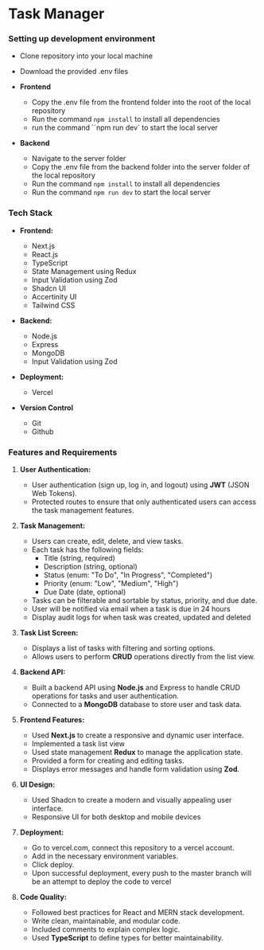 # Task Manager

### Setting up development environment

-   Clone repository into your local machine
-   Download the provided .env files

-   **Frontend**

    -   Copy the .env file from the frontend folder into the root of the local repository
    -   Run the command `npm install` to install all dependencies
    -   run the command ``npm run dev` to start the local server

-   **Backend**

    -   Navigate to the server folder
    -   Copy the .env file from the backend folder into the server folder of the local repository
    -   Run the command `npm install` to install all dependencies
    -   Run the command `npm run dev` to start the local server

### Tech Stack

-   **Frontend:**

    -   Next.js
    -   React.js
    -   TypeScript
    -   State Management using Redux
    -   Input Validation using Zod
    -   Shadcn UI
    -   Accertinity UI
    -   Tailwind CSS

-   **Backend:**

    -   Node.js
    -   Express
    -   MongoDB
    -   Input Validation using Zod

-   **Deployment:**

    -   Vercel

-   **Version Control**
    -   Git
    -   Github

### Features and Requirements

1.  **User Authentication:**

    -   User authentication (sign up, log in, and logout) using **JWT** (JSON Web Tokens).
    -   Protected routes to ensure that only authenticated users can access the task management features.

2.  **Task Management:**

    -   Users can create, edit, delete, and view tasks.
    -   Each task has the following fields:
        -   Title (string, required)
        -   Description (string, optional)
        -   Status (enum: "To Do", "In Progress", "Completed")
        -   Priority (enum: "Low", "Medium", "High")
        -   Due Date (date, optional)
    -   Tasks can be filterable and sortable by status, priority, and due date.
    -   User will be notified via email when a task is due in 24 hours
    -   Display audit logs for when task was created, updated and deleted

3.  **Task List Screen:**

    -   Displays a list of tasks with filtering and sorting options.
    -   Allows users to perform **CRUD** operations directly from the list view.

4.  **Backend API:**

    -   Built a backend API using **Node.js** and Express to handle CRUD operations for tasks and user authentication.
    -   Connected to a **MongoDB** database to store user and task data.

5.  **Frontend Features:**

    -   Used **Next.js** to create a responsive and dynamic user interface.
    -   Implemented a task list view
    -   Used state management **Redux** to manage the application state.
    -   Provided a form for creating and editing tasks.
    -   Displays error messages and handle form validation using **Zod**.

6.  **UI Design:**

    -   Used Shadcn to create a modern and visually appealing user interface.
    -   Responsive UI for both desktop and mobile devices

7.  **Deployment:**

    -   Go to vercel.com, connect this repository to a vercel account.
    -   Add in the necessary environment variables.
    -   Click deploy.
    -   Upon successful deployment, every push to the master branch will be an attempt to deploy the code to vercel

8.  **Code Quality:**

    -   Followed best practices for React and MERN stack development.
    -   Write clean, maintainable, and modular code.
    -   Included comments to explain complex logic.
    -   Used **TypeScript** to define types for better maintainability.
